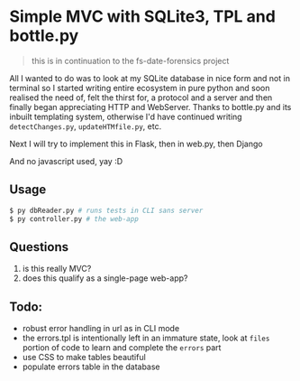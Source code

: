 # Simple MVC with SQLite3, TPL and bottle.py

> this is in continuation to the fs-date-forensics project

All I wanted to do was to look at my SQLite database in nice form and not in terminal so I started writing entire ecosystem in pure python and soon realised the need of, felt the thirst for, a protocol and a server and then finally began appreciating HTTP and WebServer. Thanks to bottle.py and its inbuilt templating system, otherwise I'd have continued writing `detectChanges.py`, `updateHTMfile.py`, etc.

Next I will try to implement this in Flask, then in web.py, then Django

And no javascript used, yay :D

## Usage

```bash
$ py dbReader.py # runs tests in CLI sans server
$ py controller.py # the web-app
```

## Questions

1. is this really MVC?
2. does this qualify as a single-page web-app?

## Todo:

- robust error handling in url as in CLI mode
- the errors.tpl is intentionally left in an immature state, look at `files` portion of code to learn and complete the `errors` part
- use CSS to make tables beautiful
- populate errors table in the database
